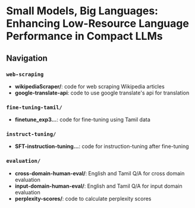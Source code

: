 # Small Models, Big Languages: Enhancing Low-Resource Language Performance in Compact LLMs

## Navigation

### `web-scraping`
- **wikipediaScraper/**: code for web scraping Wikipedia articles
- **google-translate-api**: code to use google translate's api for translation

### `fine-tuning-tamil/`
- **finetune_exp3...**: code for fine-tuning using Tamil data

### `instruct-tuning/`
- **SFT-instruction-tuning...**: code for instruction-tuning after fine-tuning

### `evaluation/`
- **cross-domain-human-eval/**: English and Tamil Q/A for cross domain evaluation
- **input-domain-human-eval/**: English and Tamil Q/A for input domain evaluation
- **perplexity-scores/**: code to calculate perplexity scores
